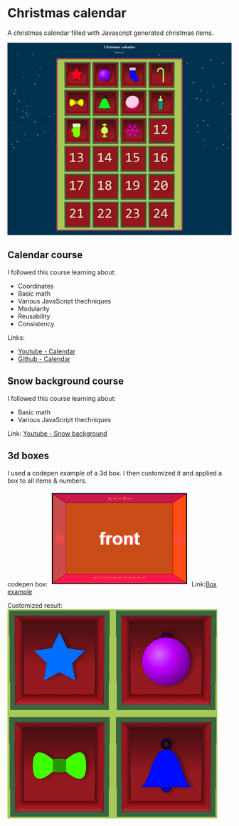 # Christmas calendar
A christmas calendar filled with Javascript generated christmas items.

![Screenshot christmas calendar](screenshots/screenshot_christmas_calendar.png)

## Calendar course
I followed this course learning about:
- Coordinates
- Basic math
- Various JavaScript thechniques
- Modularity
- Reusability
- Consistency

Links:
- [Youtube - Calendar](https://www.youtube.com/playlist?list=PLB0Tybl0UNfalh9Ll82j6OKdx1QINOZom)
- [Github - Calendar](https://github.com/gniziemazity/christmas_calendar)

## Snow background course
I followed this course learning about:
- Basic math
- Various JavaScript thechniques

Link: [Youtube - Snow background](https://www.youtube.com/watch?v=JG7B4W9HeOw)

## 3d boxes
I used a codepen example of a 3d box. I then customized it and applied a box to all items & numbers.

codepen box:
![Codepen box example](screenshots/codepen-box.png)
Link:[Box example](https://codepen.io/desandro/pen/MGpMOV)

Customized result:
![Customized boxes](screenshots/customized_boxes.png)

